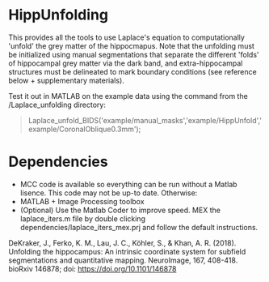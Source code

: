 # HippUnfolding

This provides all the tools to use Laplace's equation to computationally 'unfold' the grey matter of the hippocmapus. Note that the unfolding must be initialized using manual segmentations that separate the different 'folds' of hippocampal grey matter via the dark band, and extra-hippocampal structures must be delineated to mark boundary conditions  (see reference below + supplementary materials).

Test it out in MATLAB on the example data using the command from the /Laplace_unfolding directory:
> Laplace_unfold_BIDS('example/manual_masks','example/HippUnfold','example/CoronalOblique0.3mm');

# Dependencies

- MCC code is available so everything can be run without a Matlab lisence. This code may not be up-to date. Otherwise:
- MATLAB + Image Processing toolbox
- (Optional) Use the Matlab Coder to improve speed. MEX the laplace_iters.m file by double clicking dependencies/laplace_iters_mex.prj and follow the default instructions.

DeKraker, J., Ferko, K. M., Lau, J. C., Köhler, S., & Khan, A. R. (2018). Unfolding the hippocampus: An intrinsic coordinate system for subfield segmentations and quantitative mapping. NeuroImage, 167, 408-418.
bioRxiv 146878; doi: https://doi.org/10.1101/146878


